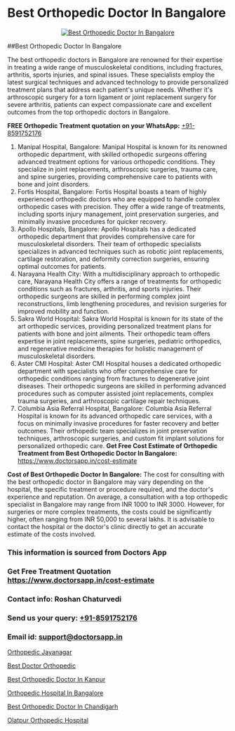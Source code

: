 # Best Orthopedic Doctor In Bangalore

<p align="center">
  <a href="https://doctorsapp.in">
    <img src="https://i.ibb.co/tqM3hNg/sqdqdqsddsa.png" alt="Best Orthopedic Doctor In Bangalore">
  </a>
</p>
##Best Orthopedic Doctor In Bangalore

The best orthopedic doctors in Bangalore are renowned for their expertise in treating a wide range of musculoskeletal conditions, including fractures, arthritis, sports injuries, and spinal issues. These specialists employ the latest surgical techniques and advanced technology to provide personalized treatment plans that address each patient's unique needs. Whether it's arthroscopic surgery for a torn ligament or joint replacement surgery for severe arthritis, patients can expect compassionate care and excellent outcomes from the top orthopedic doctors in Bangalore.

**FREE Orthopedic Treatment quotation on your WhatsApp:**  [+91-8591752176](https://api.whatsapp.com/send?phone=8591752176)

1) Manipal Hospital, Bangalore: Manipal Hospital is known for its renowned orthopedic department, with skilled orthopedic surgeons offering advanced treatment options for various orthopedic conditions. They specialize in joint replacements, arthroscopic surgeries, trauma care, and spine surgeries, providing comprehensive care to patients with bone and joint disorders.
2) Fortis Hospital, Bangalore: Fortis Hospital boasts a team of highly experienced orthopedic doctors who are equipped to handle complex orthopedic cases with precision. They offer a wide range of treatments, including sports injury management, joint preservation surgeries, and minimally invasive procedures for quicker recovery.
3) Apollo Hospitals, Bangalore: Apollo Hospitals has a dedicated orthopedic department that provides comprehensive care for musculoskeletal disorders. Their team of orthopedic specialists specializes in advanced techniques such as robotic joint replacements, cartilage restoration, and deformity correction surgeries, ensuring optimal outcomes for patients.
4) Narayana Health City: With a multidisciplinary approach to orthopedic care, Narayana Health City offers a range of treatments for orthopedic conditions such as fractures, arthritis, and sports injuries. Their orthopedic surgeons are skilled in performing complex joint reconstructions, limb lengthening procedures, and revision surgeries for improved mobility and function.
5) Sakra World Hospital: Sakra World Hospital is known for its state of the art orthopedic services, providing personalized treatment plans for patients with bone and joint ailments. Their orthopedic team offers expertise in joint replacements, spine surgeries, pediatric orthopedics, and regenerative medicine therapies for holistic management of musculoskeletal disorders.
6) Aster CMI Hospital: Aster CMI Hospital houses a dedicated orthopedic department with specialists who offer comprehensive care for orthopedic conditions ranging from fractures to degenerative joint diseases. Their orthopedic surgeons are skilled in performing advanced procedures such as computer assisted joint replacements, complex trauma surgeries, and arthroscopic cartilage repair techniques.
7) Columbia Asia Referral Hospital, Bangalore: Columbia Asia Referral Hospital is known for its advanced orthopedic care services, with a focus on minimally invasive procedures for faster recovery and better outcomes. Their orthopedic team specializes in joint preservation techniques, arthroscopic surgeries, and custom fit implant solutions for personalized orthopedic care.
**Get Free Cost Estimate of Orthopedic Treatment from Best Orthopedic Doctor In Bangalore:** https://www.doctorsapp.in/cost-estimate

**Cost of Best Orthopedic Doctor In Bangalore:**
The cost for consulting with the best orthopedic doctor in Bangalore may vary depending on the hospital, the specific treatment or procedure required, and the doctor's experience and reputation. On average, a consultation with a top orthopedic specialist in Bangalore may range from INR 1000 to INR 3000. However, for surgeries or more complex treatments, the costs could be significantly higher, often ranging from INR 50,000 to several lakhs. It is advisable to contact the hospital or the doctor's clinic directly to get an accurate estimate of the costs involved.

### This information is sourced from Doctors App 
### Get Free Treatment Quotation https://www.doctorsapp.in/cost-estimate
### Contact info: Roshan Chaturvedi 
### Send us your query: [+91-8591752176](https://api.whatsapp.com/send?phone=8591752176) 
### Email id: support@doctorsapp.in

[Orthopedic Jayanagar](https://www.linkedin.com/pulse/orthopedic-jayanagar-doctorsapp-united-arab-emirates-cjahe?trackingId=z%2F9RhkdBa7aXTeVt1%2FmZ%2Bg%3D%3D&lipi=urn%3Ali%3Apage%3Ad_flagship3_company_admin%3BSXrbBuk4SwWZ8nIcZ2zSvw%3D%3D)

[Best Doctor Orthopedic](https://www.linkedin.com/pulse/best-doctor-orthopedic-doctorsapp-dhaka-jj9ye?trackingId=zOPIuv%2Fsesxqmq3k7UhcbQ%3D%3D&lipi=urn%3Ali%3Apage%3Ad_flagship3_company_admin%3Bo%2BosOGJBSO63YocmsfjAZA%3D%3D)

[Best Orthopedic Doctor In Kanpur](https://medium.com/@vimalrana22/best-orthopedic-doctor-in-kanpur-29a81a7eb859)

[Orthopedic Hospital In Bangalore](https://medium.com/@vimalrana22/orthopedic-hospital-in-bangalore-ba14bbeeed06)

[Best Orthopedic Doctor In Chandigarh](https://doctors-apps.github.io/doctorsapp/best-orthopedic-doctor-in-chandigarh)

[Olatpur Orthopedic Hospital](https://doctors-apps.github.io/doctorsapp/olatpur-orthopedic-hospital)


